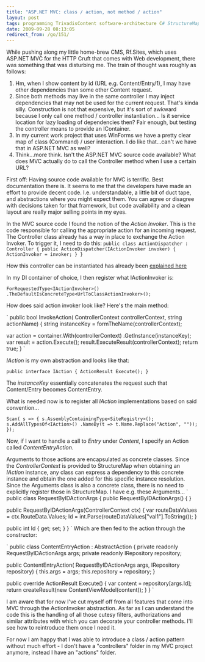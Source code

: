 ```yaml
---
title: "ASP.NET MVC: class / action, not method / action"
layout: post
tags: programming TrivadisContent software-architecture C# StructureMap ASP.NET-MVC
date: 2009-09-28 08:13:05
redirect_from: /go/151/
---
```


While pushing along my little home-brew CMS, Rf.Sites, which uses ASP.NET MVC for the HTTP Cruft that comes with Web development, there was something that was disturbing me. The train of thought was roughly as follows:

1.  Hm, when I show content by id (URL e.g. Content/Entry/1), I may have other dependencies than some other Content request.
2.  Since both methods may live in the same controller I may inject dependencies that may not be used for the current request. That's kinda silly. Construction is not that expensive, but it's sort of awkward because I only call one method / controller instantiation...
Is it service location for lazy loading of dependencies then? Fair enough, but testing the controller means to provide an IContainer.
3.  In my current work project that uses WinForms we have a pretty clear map of class (Command) / user interaction. I do like that...can't we have that in ASP.NET MVC as well?
4.  Think...more think. Isn't the ASP.NET MVC source code available? What does MVC actually do to call the Controller method when I use a certain URL?

First off: Having source code available for MVC is terrific. Best documentation there is. It seems to me that the developers have made an effort to provide decent code. I.e. understandable, a little bit of duct tape, and abstractions where you might expect them. You can agree or disagree with decisions taken for that framework, but code availability and a clean layout are really major selling points in my eyes.

In the MVC source code I found the notion of the _Action Invoker_. This is the code responsible for calling the appropriate action for an incoming request. The Controller class already has a way in place to exchange the Action Invoker. To trigger it, I need to do this:
`
public class ActionDispatcher : Controller
{
  public ActionDispatcher(IActionInvoker invoker)
  {
    ActionInvoker = invoker;
  }
}
`

How this controller can be instantiated has already been [explained here](http://haacked.com/archive/2007/12/07/tdd-and-dependency-injection-with-asp.net-mvc.aspx)

In my DI container of choice, I then register what IActionInvoker is:

`
ForRequestedType<IActionInvoker>()
  .TheDefaultIsConcreteType<UrlToClassActionInvoker>();
`

How does said action invoker look like? Here's the main method:

`
public bool InvokeAction(
  ControllerContext controllerContext, 
  string actionName)
{
  string instanceKey = formTheName(controllerContext);

  var action = container.With(controllerContext)
    .GetInstance<IAction>(instanceKey);
  var result = action.Execute();
  result.ExecuteResult(controllerContext);
  return true;
}
`

_IAction_ is my own abstraction and looks like that:

`
public interface IAction
{
  ActionResult Execute();
}
`

The _instanceKey_ essentially concatenates the request such that Content/Entry becomes ContentEntry.

What is needed now is to register all _IAction_ implementations based on said convention...

`
Scan(
  s =>
  {
    s.AssemblyContainingType<SiteRegistry>();
    s.AddAllTypesOf<IAction>()
      .NameBy(t => t.Name.Replace("Action", ""));
  });
`

Now, if I want to handle a call to _Entry_ under _Content_, I specify 
an Action called _ContentEntryAction_.

Arguments to those actions are encapsulated as concrete classes. Since the _ControllerContext_ is provided to StructureMap when obtaining an _IAction_ instance, any class can express a dependency to this concrete instance and obtain the one added for this specific instance resolution. Since the Arguments class is also a concrete class, there is no need to explicitly register those in StructureMap. I have e.g. these Arguments...
`
public class RequestByIDActionArgs
{
  public RequestByIDActionArgs() { }

  public RequestByIDActionArgs(ControllerContext ctx)
  {
    var routeDataValues = ctx.RouteData.Values;
    Id = int.Parse(routeDataValues["val1"].ToString());
  }

  public int Id { get; set; }
}
`
Which are then fed to the action through the constructor:

`
public class ContentEntryAction : AbstractAction
{
  private readonly RequestByIDActionArgs args;
  private readonly IRepository<Content> repository;

  public ContentEntryAction(
    RequestByIDActionArgs args, 
    IRepository<Content> repository)
  {
    this.args = args;
    this.repository = repository;
  }

  public override ActionResult Execute()
  {
    var content = repository[args.Id];
    return createResult(new ContentViewModel(content));
  }
}
`

I am aware that for now I've cut myself off from all features that come into MVC through the ActionInvoker abstraction. As far as I can understand the code this is the handling of all those cutesy filters, authorizations and similar attributes with which you can decorate your controller methods. I'll see how to reintroduce them once I need it. 

For now I am happy that I was able to introduce a class / action pattern without much effort - I don't have a "controllers" folder in my MVC project anymore, instead I have an "actions" folder.